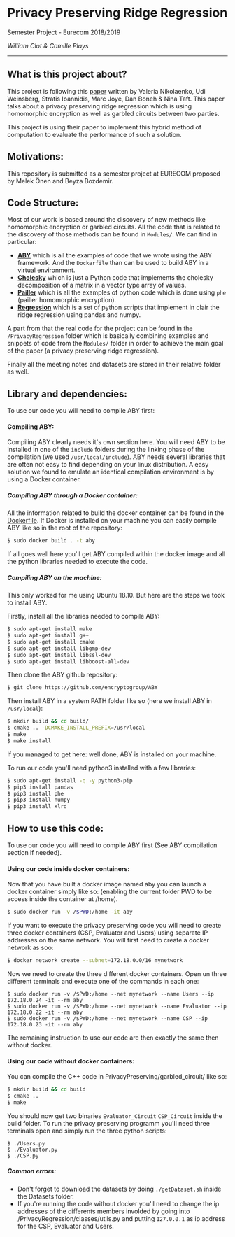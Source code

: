 # Privacy Preserving Ridge Regression

Semester Project - Eurecom 2018/2019

*William Clot & Camille Plays*

<hr>

## What is this project about?

This project is following this [paper](https://ieeexplore.ieee.org/document/6547119) written by Valeria Nikolaenko, Udi Weinsberg, Stratis Ioannidis, Marc Joye, Dan Boneh
& Nina Taft. This paper talks about a privacy preserving ridge regression which is using homomorphic encryption as well as garbled circuits between two parties.

This project is using their paper to implement this hybrid method of computation to evaluate the performance of such a solution.

## Motivations:

This repository is submitted as a semester project at EURECOM proposed by Melek Önen and Beyza Bozdemir.

## Code Structure:

Most of our work is based around the discovery of new methods like homomorphic encryption or garbled circuits. All the code that is related to the discovery of those methods can be found in `Modules/`. We can find in particular:
* [**ABY**](/Modules/ABY) which is all the examples of code that we wrote using the ABY framework. And the `Dockerfile` than can be used to build ABY in a virtual environment.
* [**Cholesky**](/Modules/cholesky) which is just a Python code that implements the cholesky decomposition of a matrix in a vector type array of values.
* [**Pailler**](/Modules/pailler) which is all the examples of python code which is done using `phe` (pailler homomorphic encryption).
* [**Regression**](/Modules/regression) which is a set of python scripts that implement in clair the ridge regression using pandas and numpy. 

A part from that the real code for the project can be found in the `/PrivacyRegression` folder which is basically combining examples and snippets of code from the `Modules/` folder in order to achieve the main goal of the paper (a privacy preserving ridge regression).

Finally all the meeting notes and datasets are stored in their relative folder as well.

## Library and dependencies:

To use our code you will need to compile ABY first:

#### Compiling ABY:

Compiling ABY clearly needs it's own section here. You will need ABY to be installed in one of the `include` folders during the linking phase of the compilation (we used `/usr/local/include`). ABY needs several libraries that are often not easy to find depending on your linux distribution. A easy solution we found to emulate an identical compilation environment is by using a Docker container.


##### Compiling ABY through a Docker container:

All the information related to build the docker container can be found in the [Dockerfile](Dockerfile). If Docker is installed on your machine you can easily compile ABY like so in the root of the repository:
```bash
$ sudo docker build . -t aby
```

If all goes well here you'll get ABY compiled within the docker image and all the python libraries needed to execute the code.

##### Compiling ABY on the machine:

This only worked for me using Ubuntu 18.10. But here are the steps we took to install ABY.

Firstly, install all the libraries needed to compile ABY:
```bash
$ sudo apt-get install make
$ sudo apt-get install g++
$ sudo apt-get install cmake
$ sudo apt-get install libgmp-dev
$ sudo apt-get install libssl-dev
$ sudo apt-get install libboost-all-dev
```

Then clone the ABY github repository: 
```bash
$ git clone https://github.com/encryptogroup/ABY
```

Then install ABY in a system PATH folder like so (here we install ABY in `/usr/local`):
```bash
$ mkdir build && cd build/
$ cmake .. -DCMAKE_INSTALL_PREFIX=/usr/local
$ make 
$ make install
```

If you managed to get here: well done, ABY is installed on your machine.

To run our code you'll need python3 installed with a few libraries:
```bash
$ sudo apt-get install -q -y python3-pip
$ pip3 install pandas
$ pip3 install phe
$ pip3 install numpy
$ pip3 install xlrd
```

## How to use this code:

To use our code you will need to compile ABY first (See ABY compilation section if needed).


#### Using our code inside docker containers:

Now that you have built a docker image named aby you can launch a docker container simply like so: (enabling the current folder PWD to be access inside the container at /home).
```bash
$ sudo docker run -v /$PWD:/home -it aby
```

If you want to execute the privacy preserving code you will need to create three docker containers (CSP, Evaluator and Users) using separate IP addresses on the same network. You will first need to create a docker network as soo:
```bash
$ docker network create --subnet=172.18.0.0/16 mynetwork
```

Now we need to create the three different docker containers. Open un three different terminals and execute one of the commands in each one:
```
$ sudo docker run -v /$PWD:/home --net mynetwork --name Users --ip 172.18.0.24 -it --rm aby
$ sudo docker run -v /$PWD:/home --net mynetwork --name Evaluator --ip 172.18.0.22 -it --rm aby
$ sudo docker run -v /$PWD:/home --net mynetwork --name CSP --ip 172.18.0.23 -it --rm aby
```

The remaining instruction to use our code are then exactly the same then without docker.

#### Using our code without docker containers: 

You can compile the C++ code in PrivacyPreserving/garbled_circuit/ like so:
```bash
$ mkdir build && cd build
$ cmake ..
$ make
```

You should now get two binaries `Evaluator_Circuit` `CSP_Circuit` inside the build folder. To run the privacy preserving programm you'll need three terminals open and simply run the three python scripts: 
```
$ ./Users.py
$ ./Evaluator.py
$ ./CSP.py
```

##### Common errors:

- Don't forget to download the datasets by doing `./getDataset.sh` inside the Datasets folder.
- If you're running the code without docker you'll need to change the ip addresses of the differents members involded by going into /PrivacyRegression/classes/utils.py and putting `127.0.0.1` as ip address for the CSP, Evaluator and Users.
